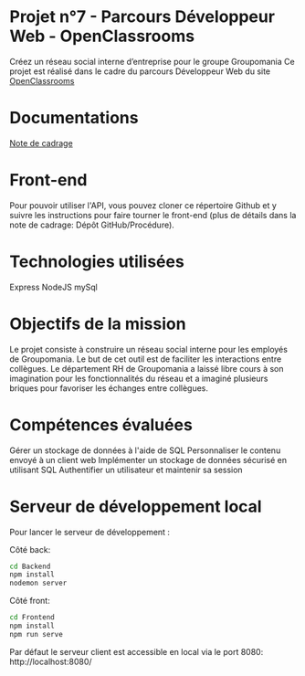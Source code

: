 # Projet n°7 - Parcours Développeur Web - OpenClassrooms
Créez un réseau social interne d’entreprise pour le groupe Groupomania
Ce projet est réalisé dans le cadre du parcours Développeur Web du site [OpenClassrooms](https://openclassrooms.com/fr/)


# Documentations
[Note de cadrage](https://github.com/SebastienBelloir/project-6/blob/master/documents/P6_Note%20de%20cadrage%20So%20Pekocko_V3.pdf)



# Front-end
Pour pouvoir utiliser l'API, vous pouvez cloner ce répertoire Github et y suivre les instructions pour faire tourner le front-end (plus de détails dans la note de cadrage: Dépôt GitHub/Procédure).

# Technologies utilisées
Express
NodeJS
mySql

# Objectifs de la mission
Le projet consiste à construire un réseau social interne pour les employés de Groupomania. Le but de cet outil est de faciliter les interactions entre collègues. Le département RH de Groupomania a laissé libre cours à son imagination pour les fonctionnalités du réseau et a imaginé plusieurs briques pour favoriser les échanges entre collègues.

# Compétences évaluées
Gérer un stockage de données à l'aide de SQL
Personnaliser le contenu envoyé à un client web
Implémenter un stockage de données sécurisé en utilisant SQL
Authentifier un utilisateur et maintenir sa session

# Serveur de développement local

Pour lancer le serveur de développement :

Côté back: 

```bash
cd Backend
npm install
nodemon server 
```

Côté front:

```bash
cd Frontend
npm install
npm run serve
```

Par défaut le serveur client est accessible en local via le port 8080: http://localhost:8080/